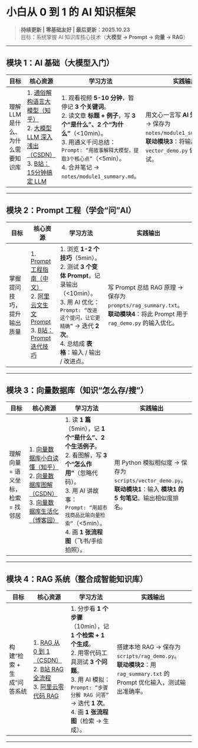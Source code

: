 # 小白从 0 到 1 的 AI 知识框架

> **持续更新 | 零基础友好 | 最后更新：2025.10.23**  
> 目标：系统掌握 AI 知识库核心技术（**大模型 → Prompt → 向量 → RAG**）

---

## 模块 1：AI 基础（大模型入门）

| 目标 | 核心资源 | 学习方法 | 实践输出 |
|------|----------|----------------------|---------------------------|
| 理解 LLM 是什么、为什么需要知识库 | 1. [通俗解构语言大模型（知乎）](https://zhuanlan.zhihu.com/p/647476037)<br>2. [大模型 LLM 深入浅出（CSDN）](https://blog.csdn.net/SmallTenMr/article/details/133066350)<br>3. [B站：15分钟搞定 LLM](https://www.bilibili.com/video/BV189W7zCEyU) | 1. 观看视频 **5-10 分钟**，暂停记 **3 个关键词**。<br>2. 读文章 **标题 + 例子**，写 **3 个“是什么”、2 个“为什么”**（<10min）。<br>3. 用通义千问总结：<br>`Prompt: “用故事解释大模型，提取3个核心点”`（<5min）。<br>4. 合并笔记 → `notes/module1_summary.md`。 | 用文心一言写 **AI 知识库介绍** → 保存为 `notes/module1_summary.md`。<br>**联动模块3**：将输出句子用于 `vector_demo.py` 做相似度测试。 |

---

## 模块 2：Prompt 工程（学会“问”AI）

| 目标 | 核心资源 | 学习方法 | 实践输出 |
|------|----------|----------------------|---------------------------|
| 掌握提问技巧，提升输出质量 | 1. [Prompt 工程指南（中文）](https://www.promptingguide.ai/zh)<br>2. [阿里云文生文 Prompt](https://help.aliyun.com/zh/model-studio/prompt-engineering-guide)<br>3. [B站：Prompt 迭代技巧](https://www.bilibili.com/video/BV1h1421t7nE) | 1. 浏览 **1-2 个技巧**（5min）。<br>2. 测试 **3 个变体 Prompt**，记录输出（<10min）。<br>3. 用 AI 优化：<br>`Prompt: “改进这个提问，让它更精确”` → 迭代 **2 次**。<br>4. 总结成 **表格**：输入 / 输出 / 改进点。 | 写 Prompt 总结 RAG 原理 → 保存为 `prompts/rag_summary.txt`。<br>**联动模块4**：将此 Prompt 用于 `rag_demo.py` 的输入优化。 |

---

## 模块 3：向量数据库（知识“怎么存/搜”）

| 目标 | 核心资源 | 学习方法 | 实践输出 |
|------|----------|----------------------|---------------------------|
| 理解向量 = 语义坐标，检索 = 找邻居 | 1. [向量数据库小白读懂（知乎）](https://zhuanlan.zhihu.com/p/667447891)<br>2. [向量数据库图解（CSDN）](https://blog.csdn.net/csdn1561168266/article/details/138609901)<br>3. [向量数据库生活化（博客园）](https://www.cnblogs.com/pmo-sh/p/about-vector-database.html) | 1. 读 **1 篇**（5min），记 **1 个“是什么”、2 个生活例子**。<br>2. 看图解，写 **3 个“怎么作用”**（忽略代码）。<br>3. 用 AI 讲故事：<br>`Prompt: “用超市找商品比喻向量检索”`（<5min）。<br>4. 画 **1 张流程图**（飞书/手绘拍照）。 | 用 Python 模拟相似度 → 保存为 `scripts/vector_demo.py`。<br>**联动模块1**：输入 **模块1 的 5 句笔记**，输出相似度排名。 |

---

## 模块 4：RAG 系统（整合成智能知识库）

| 目标 | 核心资源 | 学习方法 | 实践输出 |
|------|----------|----------------------|---------------------------|
| 构建“检索 + 生成”问答系统 | 1. [RAG 从 0 到 1（CSDN）](https://blog.csdn.net/2401_82469710/article/details/150490601)<br>2. [B站 RAG 全流程](https://www.bilibili.com/video/BV1H7RgYCEUf)<br>3. [阿里云零代码 RAG](https://lilys.ai/notes/zh/agentic-ai-20251020/ai-tutorial-rag-from-scratch-build-ai-chatbot-knowledge-base) | 1. 分步看 **1 个步骤**（10min），记 **1 个检索 + 1 个生成**。<br>2. 用零代码工具测试 **3 个问题**。<br>3. 用 AI 模拟：<br>`Prompt: “步骤分解 RAG 问答”` → 迭代 **1 次**。<br>4. 画 **1 张流程图**（检索 → 生成）。 | 搭建本地 RAG → 保存为 `scripts/rag_demo.py`。<br>**联动模块2**：用 `rag_summary.txt` 的 Prompt 优化输入，测试输出准确率。 |

---

